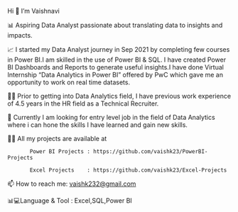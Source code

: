 Hi 👋 I’m Vaishnavi

📊 Aspiring Data Analyst passionate about translating data to insights and impacts.

📈 I started my Data Analyst journey in Sep 2021 by completing few courses in Power BI.I am skilled in the use of Power BI & SQL. I have created Power BI Dashboards and Reports to generate useful insights.I have done Virtual Internship “Data Analytics in Power BI” offered by PwC which gave me an opportunity to work on real time datasets.

👩‍💻 Prior to getting into Data Analytics field, I have previous work experience of 4.5 years in the HR field as a Technical Recruiter. 

👀 Currently I am looking for entry level job in the field of Data Analytics where i can hone the skills I have learned and gain new skills.

👩‍💻 All my projects are available at 

           Power BI Projects : https://github.com/vaishk23/PowerBI-Projects
           
           Excel Projects    : https://github.com/vaishk23/Excel-Projects
   
📫 How to reach me: vaishk232@gmail.com

📊💻Language & Tool : Excel,SQL,Power BI
